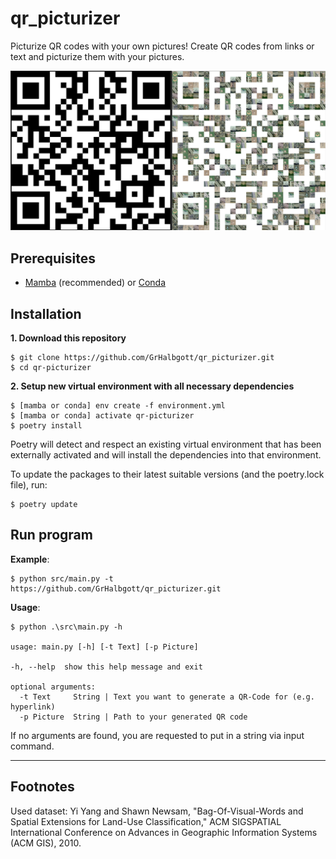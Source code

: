 # qr_picturizer

Picturize QR codes with your own pictures!
Create QR codes from links or text and picturize them with your pictures.

![Example](./results/example.png)

## Prerequisites

- [Mamba](https://mamba.readthedocs.io/en/latest/index.html) (recommended) or [Conda](https://docs.conda.io/en/latest/)

## Installation

**1. Download this repository**

```console
$ git clone https://github.com/GrHalbgott/qr_picturizer.git
$ cd qr-picturizer
```

**2. Setup new virtual environment with all necessary dependencies**

```console
$ [mamba or conda] env create -f environment.yml
$ [mamba or conda] activate qr-picturizer
$ poetry install
```
Poetry will detect and respect an existing virtual environment that has been externally activated and will install the dependencies into that environment.

To update the packages to their latest suitable versions (and the poetry.lock file), run:
```console
$ poetry update
```

## Run program

**Example**:
```console
$ python src/main.py -t https://github.com/GrHalbgott/qr_picturizer.git
```
**Usage**:
```console
$ python .\src\main.py -h

usage: main.py [-h] [-t Text] [-p Picture]

-h, --help  show this help message and exit

optional arguments:
  -t Text     String | Text you want to generate a QR-Code for (e.g. hyperlink)
  -p Picture  String | Path to your generated QR code
```

If no arguments are found, you are requested to put in a string via input command.

---

## Footnotes

Used dataset:
Yi Yang and Shawn Newsam, "Bag-Of-Visual-Words and Spatial Extensions for Land-Use Classification," ACM SIGSPATIAL International Conference on Advances in Geographic Information Systems (ACM GIS), 2010.
